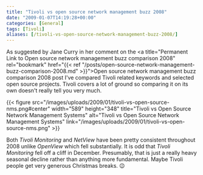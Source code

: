 ```yaml
---
title: "Tivoli vs open source network management buzz 2008"
date: "2009-01-07T14:19:28+00:00"
categories: [General]
tags: [Tivoli]
aliases: [/tivoli-vs-open-source-network-management-buzz-2008/]
---
```


As suggested by Jane Curry in her comment on the <a title="Permanent Link to Open source network management buzz comparison 2008" rel="bookmark" href="{{< ref "/posts/open-source-network-management-buzz-comparison-2008.md" >}}">Open source network management buzz comparison 2008</a> post I've compared Tivoli related keywords and selected open source projects. Tivoli covers a lot of ground so comparing it on its own doesn't really tell you very much.

{{< figure src="/images/uploads/2009/01/tivoli-vs-open-source-nms.png#center" width="589" height="348" title="Tivoli vs Open Source Network Management Systems" alt="Tivoli vs Open Source Network Management Systems" link="/images/uploads/2009/01/tivoli-vs-open-source-nms.png" >}}

Both <em>Tivoli Monitoring</em> and <em>NetView</em> have been pretty consistent throughout 2008 unlike <em>OpenView</em> which fell substantially. It is odd that <em>Tivoli Monitoring</em> fell off a cliff in December. Presumably, that is just a really heavy seasonal decline rather than anything more fundamental. Maybe Tivoli people get very generous Christmas breaks. :wink:
